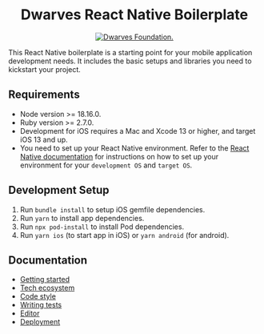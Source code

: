 <h1 align="center">
    Dwarves React Native Boilerplate
</h1>
<p align="center">
  <a href="https://github.com/dwarvesf">
    <img src="https://img.shields.io/badge/Powered%20by-Dwarves%20Foundation-%23e13f5e" alt="Dwarves Foundation." />
  </a>
</p>

This React Native boilerplate is a starting point for your mobile application development needs. It includes the basic setups and libraries you need to kickstart your project.

## Requirements

- Node version >= 18.16.0.
- Ruby version >= 2.7.0.
- Development for iOS requires a Mac and Xcode 13 or higher, and target iOS 13 and up.
- You need to set up your React Native environment. Refer to the [React Native documentation](https://reactnative.dev/docs/environment-setup) for instructions on how to set up your environment for your `development OS` and `target OS`.

## Development Setup

1. Run `bundle install` to setup iOS gemfile dependencies.
2. Run `yarn` to install app dependencies.
3. Run `npx pod-install` to install Pod dependencies.
4. Run `yarn ios` (to start app in iOS) or `yarn android` (for android).

## Documentation

- [Getting started](./docs/GETTING_STARTED.md)
- [Tech ecosystem](./docs/TECH_ECOSYSTEM.md)
- [Code style](./docs/CODE_STYLE.md)
- [Writing tests](./docs/WRITING_TEST.md)
- [Editor](./docs/EDITOR.md)
- [Deployment](./docs/DEPLOYMENT.md)
